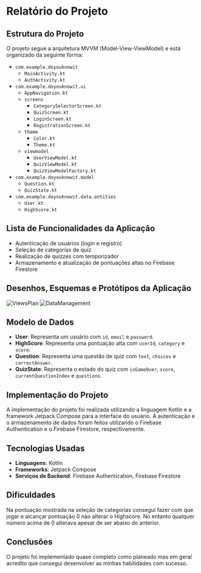 # Relatório do Projeto

## Estrutura do Projeto

O projeto segue a arquitetura MVVM (Model-View-ViewModel) e está organizado da seguinte forma:

- `com.example.doyouknowit`
  - `MainActivity.kt`
  - `AuthActivity.kt`
- `com.example.doyouknowit.ui`
  - `AppNavigation.kt`
  - `screens`
    - `CategorySelectorScreen.kt`
    - `QuizScreen.kt`
    - `LoginScreen.kt`
    - `RegistrationScreen.kt`
  - `theme`
    - `Color.kt`
    - `Theme.kt`
  - `viewmodel`
    - `UserViewModel.kt`
    - `QuizViewModel.kt`
    - `QuizViewModelFactory.kt`
- `com.example.doyouknowit.model`
  - `Question.kt`
  - `QuizState.kt`
- `com.example.doyouknowit.data.entities`
  - `User.kt`
  - `HighScore.kt`

## Lista de Funcionalidades da Aplicação

- Autenticação de usuários (login e registro)
- Seleção de categorias de quiz
- Realização de quizzes com temporizador
- Armazenamento e atualização de pontuações altas no Firebase Firestore

## Desenhos, Esquemas e Protótipos da Aplicação

![ViewsPlan](https://github.com/user-attachments/assets/afabc971-48a9-4d85-9827-5a80d547baa1)
![DataManagement](https://github.com/user-attachments/assets/b5517a0e-9514-4470-8c0b-27c462a69fd9)


## Modelo de Dados

- **User**: Representa um usuário com `id`, `email` e `password`.
- **HighScore**: Representa uma pontuação alta com `userId`, `category` e `score`.
- **Question**: Representa uma questão de quiz com `text`, `choices` e `correctAnswer`.
- **QuizState**: Representa o estado do quiz com `isGameOver`, `score`, `currentQuestionIndex` e `questions`.

## Implementação do Projeto

A implementação do projeto foi realizada utilizando a linguagem Kotlin e a framework Jetpack Compose para a interface do usuário. A autenticação e o armazenamento de dados foram feitos utilizando o Firebase Authentication e o Firebase Firestore, respectivamente.

## Tecnologias Usadas

- **Linguagens**: Kotlin
- **Frameworks**: Jetpack Compose
- **Serviços de Backend**: Firebase Authentication, Firebase Firestore

## Dificuldades

Na pontuação mostrada na seleção de categorias consegui fazer com que jogar e alcançar pontuação 0 não alterar o Highscore. No entanto qualquer número acima de 0 alterava apesar de ser abaixo do anterior.

## Conclusões

O projeto foi implementado quase completo como planeado mas em geral acredito que consegui desenvolver as minhas habilidades com sucesso.
